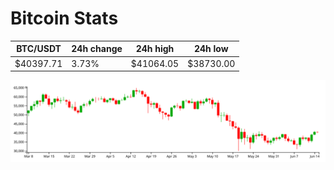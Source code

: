 # Bitcoin Stats

BTC/USDT|24h change|24h high|24h low|
|---|---|---|---|
|$40397.71|3.73%|$41064.05|$38730.00|

<img src="./chart.svg">
